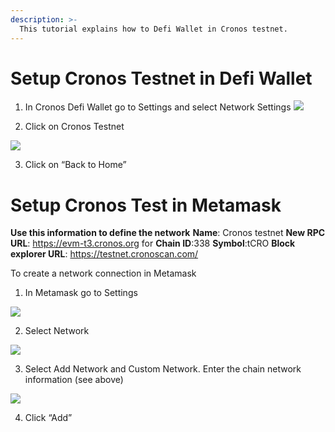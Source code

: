 ```yaml
---
description: >-
  This tutorial explains how to Defi Wallet in Cronos testnet.
---
```


# Setup Cronos Testnet in Defi Wallet

1. In Cronos Defi Wallet go to Settings and select Network Settings
![](images/c1.png)

2. Click on Cronos Testnet


![](images/c2.png)

3. Click on “Back to Home”

# Setup Cronos Test in Metamask

**Use this information to define the network**
**Name**: Cronos testnet
**New RPC URL**: https://evm-t3.cronos.org for
**Chain ID**:338
**Symbol**:tCRO
**Block explorer URL**: https://testnet.cronoscan.com/

To create a network connection in Metamask

1. In Metamask go to Settings

![](images/c3.png)

2. Select Network

![](images/c4.png)

3. Select Add Network and Custom Network. Enter the chain network information (see above)

![](images/c5.png)

4. Click “Add”



